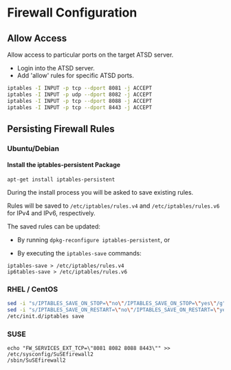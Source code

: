 # Firewall Configuration

## Allow Access

Allow access to particular ports on the target ATSD server.

* Login into the ATSD server.
* Add 'allow' rules for specific ATSD ports.

```sh
iptables -I INPUT -p tcp --dport 8081 -j ACCEPT
iptables -I INPUT -p udp --dport 8082 -j ACCEPT
iptables -I INPUT -p tcp --dport 8088 -j ACCEPT
iptables -I INPUT -p tcp --dport 8443 -j ACCEPT
```

## Persisting Firewall Rules

### Ubuntu/Debian

#### Install the iptables-persistent Package

```
apt-get install iptables-persistent
```

During the install process you will be asked to save existing rules.

Rules will be saved to `/etc/iptables/rules.v4` and `/etc/iptables/rules.v6` for IPv4 and IPv6, respectively.

The saved rules can be updated:

* By running `dpkg-reconfigure iptables-persistent`, or

* By executing the `iptables-save` commands:

```
iptables-save > /etc/iptables/rules.v4
ip6tables-save > /etc/iptables/rules.v6
```

### RHEL / CentOS

```sh
sed -i "s/IPTABLES_SAVE_ON_STOP=\"no\"/IPTABLES_SAVE_ON_STOP=\"yes\"/g" /etc/sysconfig/iptables-config
sed -i "s/IPTABLES_SAVE_ON_RESTART=\"no\"/IPTABLES_SAVE_ON_RESTART=\"yes\"/g" /etc/sysconfig/iptables-config
/etc/init.d/iptables save
```

### SUSE

```
echo "FW_SERVICES_EXT_TCP=\"8081 8082 8088 8443\"" >> /etc/sysconfig/SuSEfirewall2
/sbin/SuSEfirewall2
```
